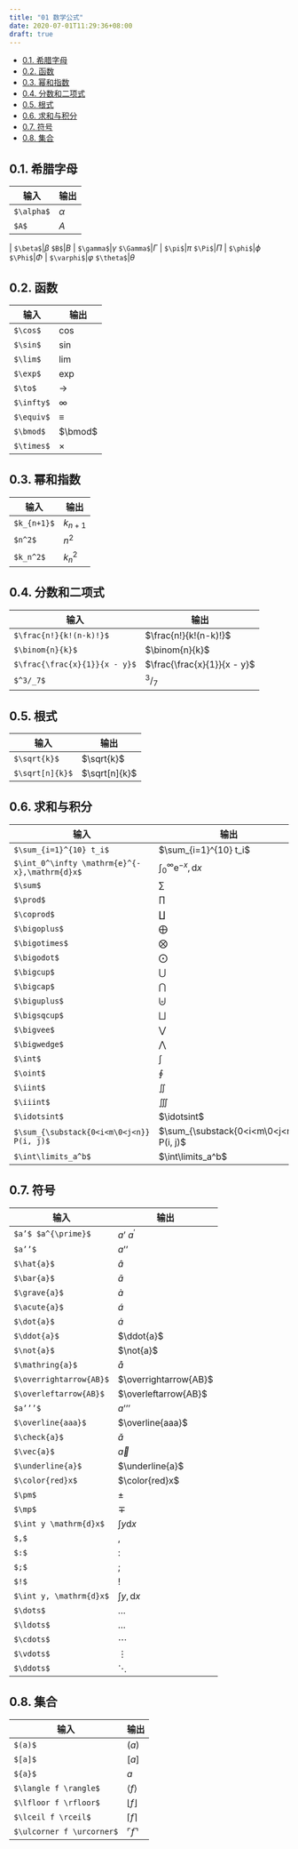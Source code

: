 ```yaml
---
title: "01 数学公式"
date: 2020-07-01T11:29:36+08:00
draft: true
---
```


- [0.1. 希腊字母](#01-希腊字母)
- [0.2. 函数](#02-函数)
- [0.3. 幂和指数](#03-幂和指数)
- [0.4. 分数和二项式](#04-分数和二项式)
- [0.5. 根式](#05-根式)
- [0.6. 求和与积分](#06-求和与积分)
- [0.7. 符号](#07-符号)
- [0.8. 集合](#08-集合)

<script type="text/javascript" src="http://cdn.mathjax.org/mathjax/latest/MathJax.js?config=default"></script>

## 0.1. 希腊字母

输入|输出
---|---
`$\alpha$`|$\alpha$
`$A$`|$A$
|
`$\beta$`|$\beta$
`$B$`|$B$
|
`$\gamma$`|$\gamma$
`$\Gamma$`|$\Gamma$
|
`$\pi$`|$\pi$
`$\Pi$`|$\Pi$
|
`$\phi$`|$\phi$
`$\Phi$`|$\Phi$
|
`$\varphi$`|$\varphi$
`$\theta$`|$\theta$

## 0.2. 函数

输入|输出
---|---
`$\cos$`|$\cos$
`$\sin$`|$\sin$
`$\lim$`|$\lim$
`$\exp$`|$\exp$
`$\to$`|$\to$
`$\infty$`|$\infty$
`$\equiv$`|$\equiv$
`$\bmod$`|$\bmod$
`$\times$`|$\times$

## 0.3. 幂和指数

输入|输出
---|---
`$k_{n+1}$`|$k_{n+1}$
`$n^2$`|$n^2$
`$k_n^2$`|$k_n^2$

## 0.4. 分数和二项式

输入|输出
---|---
`$\frac{n!}{k!(n-k)!}$`|$\frac{n!}{k!(n-k)!}$
`$\binom{n}{k}$`|$\binom{n}{k}$
`$\frac{\frac{x}{1}}{x - y}$`|$\frac{\frac{x}{1}}{x - y}$
`$^3/_7$`|$^3/_7$

## 0.5. 根式

输入|输出
---|---
`$\sqrt{k}$`|$\sqrt{k}$
`$\sqrt[n]{k}$`|$\sqrt[n]{k}$

## 0.6. 求和与积分

输入|输出
---|---
`$\sum_{i=1}^{10} t_i$`|$\sum_{i=1}^{10} t_i$
`$\int_0^\infty \mathrm{e}^{-x},\mathrm{d}x$`|$\int_0^\infty \mathrm{e}^{-x},\mathrm{d}x$
`$\sum$`|$\sum$
`$\prod$`|$\prod$
`$\coprod$`|$\coprod$
`$\bigoplus$`|$\bigoplus$
`$\bigotimes$`|$\bigotimes$
`$\bigodot$`|$\bigodot$
`$\bigcup$`|$\bigcup$
`$\bigcap$`|$\bigcap$
`$\biguplus$`|$\biguplus$
`$\bigsqcup$`|$\bigsqcup$
`$\bigvee$`|$\bigvee$
`$\bigwedge$`|$\bigwedge$
`$\int$`|$\int$
`$\oint$`|$\oint$
`$\iint$`|$\iint$
`$\iiint$`|$\iiint$
`$\idotsint$`|$\idotsint$
`$\sum_{\substack{0<i<m\0<j<n}} P(i, j)$`|$\sum_{\substack{0<i<m\0<j<n}} P(i, j)$
`$\int\limits_a^b$`|$\int\limits_a^b$

## 0.7. 符号

输入|输出
---|---
`$a’$ $a^{\prime}$`|$a’$ $a^{\prime}$
`$a’’$`|$a’’$
`$\hat{a}$`|$\hat{a}$
`$\bar{a}$`|$\bar{a}$
`$\grave{a}$`|$\grave{a}$
`$\acute{a}$`|$\acute{a}$
`$\dot{a}$`|$\dot{a}$
`$\ddot{a}$`|$\ddot{a}$
`$\not{a}$`|$\not{a}$
`$\mathring{a}$`|$\mathring{a}$
`$\overrightarrow{AB}$`|$\overrightarrow{AB}$
`$\overleftarrow{AB}$`|$\overleftarrow{AB}$
`$a’’’$`|$a’’’$
`$\overline{aaa}$`|$\overline{aaa}$
`$\check{a}$`|$\check{a}$
`$\vec{a}$`|$\vec{a}$
`$\underline{a}$`|$\underline{a}$
`$\color{red}x$`|$\color{red}x$
`$\pm$`|$\pm$
`$\mp$`|$\mp$
`$\int y \mathrm{d}x$`|$\int y \mathrm{d}x$
`$,$`|$,$
`$:$`|$:$
`$;$`|$;$
`$!$`|$!$
`$\int y, \mathrm{d}x$`|$\int y, \mathrm{d}x$
`$\dots$`|$\dots$
`$\ldots$`|$\ldots$
`$\cdots$`|$\cdots$
`$\vdots$`|$\vdots$
`$\ddots$`|$\ddots$

## 0.8. 集合

输入|输出
---|---
`$(a)$`|$(a)$
`$[a]$`|$[a]$
`${a}$`|${a}$
`$\langle f \rangle$`|$\langle f \rangle$
`$\lfloor f \rfloor$`|$\lfloor f \rfloor$
`$\lceil f \rceil$`|$\lceil f \rceil$
`$\ulcorner f \urcorner$`|$\ulcorner f \urcorner$
